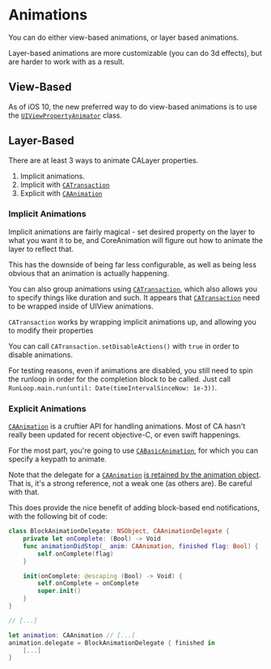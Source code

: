 # Animations

You can do either view-based animations, or layer based animations.

Layer-based animations are more customizable (you can do 3d effects), but are harder to work with as a result.

## View-Based

As of iOS 10, the new preferred way to do view-based animations is to use the [`UIViewPropertyAnimator`](https://developer.apple.com/documentation/uikit/uiviewpropertyanimator) class.

## Layer-Based

There are at least 3 ways to animate CALayer properties.

1. Implicit animations.
2. Implicit with [`CATransaction`](https://developer.apple.com/documentation/quartzcore/catransaction)
3. Explicit with [`CAAnimation`](https://developer.apple.com/documentation/quartzcore/caanimation)


### Implicit Animations

Implicit animations are fairly magical - set desired property on the layer to what you want it to be, and CoreAnimation will figure out how to animate the layer to reflect that.

This has the downside of being far less configurable, as well as being less obvious that an animation is actually happening.

You can also group animations using [`CATransaction`](https://developer.apple.com/documentation/quartzcore/catransaction), which also allows you to specify things like duration and such. It appears that [`CATransaction`](https://developer.apple.com/documentation/quartzcore/catransaction) need to be wrapped inside of UIView animations.

`CATransaction` works by wrapping implicit animations up, and allowing you to modify their properties

You can call `CATransaction.setDisableActions()` with `true` in order to disable animations.

For testing reasons, even if animations are disabled, you still need to spin the runloop in order for the completion block to be called. Just call `RunLoop.main.run(until: Date(timeIntervalSinceNow: 1e-3))`.

### Explicit Animations

[`CAAnimation`](https://developer.apple.com/documentation/quartzcore/caanimation) is a cruftier API for handling animations. Most of CA hasn't really been updated for recent objective-C, or even swift happenings.

For the most part, you're going to use [`CABasicAnimation`](https://developer.apple.com/documentation/quartzcore/cabasicanimation), for which you can specify a keypath to animate.

Note that the delegate for a [`CAAnimation`](https://developer.apple.com/documentation/quartzcore/caanimation) [is retained by the animation object](https://developer.apple.com/documentation/quartzcore/caanimation/1412490-delegate). That is, it's a strong reference, not a weak one (as others are). Be careful with that.

This does provide the nice benefit of adding block-based end notifications, with the following bit of code:

```swift
class BlockAnimationDelegate: NSObject, CAAnimationDelegate {
    private let onComplete: (Bool) -> Void
    func animationDidStop(_ anim: CAAnimation, finished flag: Bool) {
        self.onComplete(flag)
    }

    init(onComplete: @escaping (Bool) -> Void) {
        self.onComplete = onComplete
        super.init()
    }
}

// [...]

let animation: CAAnimation // [...]
animation.delegate = BlockAnimationDelegate { finished in
    [...]
}
```